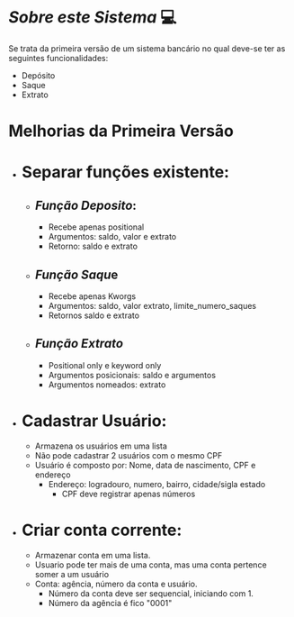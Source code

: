 # *Sobre este Sistema* 💻
Se trata da primeira versão de um sistema bancário no qual deve-se ter as seguintes funcionalidades:
- Depósito
- Saque
- Extrato

# Melhorias da Primeira Versão
- # Separar funções existente:
    - ## *Função Deposito*:
        - Recebe apenas positional
        - Argumentos: saldo, valor e extrato
        - Retorno: saldo e extrato
    - ## *Função Saqu*e
        - Recebe apenas Kworgs
        - Argumentos: saldo, valor extrato, limite_numero_saques
        - Retornos saldo e extrato
    - ## *Função Extrato*
        - Positional only e keyword only
        - Argumentos posicionais: saldo e argumentos
        - Argumentos nomeados: extrato
- # Cadastrar Usuário:
    - Armazena os usuários em uma lista
    - Não pode cadastrar 2 usuários com o mesmo CPF
    - Usuário é composto por: Nome, data de nascimento, CPF e endereço
        - Endereço: logradouro, numero, bairro, cidade/sigla estado
            - CPF deve registrar apenas números
- # Criar conta corrente:
    - Armazenar conta em uma lista.
    - Usuario pode ter mais de uma conta, mas uma conta pertence somer a um usuário
    - Conta: agência, número da conta e usuário.
        - Número da conta deve ser sequencial, iniciando com 1.
        - Número da agência é fico "0001"
